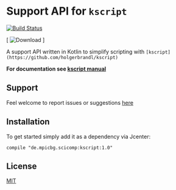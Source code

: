Support API for `kscript`
=========================


[![Build Status](https://travis-ci.org/holgerbrandl/kscript-support-api.svg?branch=master)](https://travis-ci.org/holgerbrandl/kscript-support-api)


[ ![Download](https://api.bintray.com/packages/holgerbrandl/kscript-support-api/images/download.svg) ]


A support API written in Kotlin to simplify scripting with `[kscript](https://github.com/holgerbrandl/kscript)`

 
**For documentation see [kscript manual](https://github.com/holgerbrandl/kscript#support-api)**


Support
-------


Feel welcome to report issues or suggestions [here](https://github.com/holgerbrandl/kscript/issues)


Installation
------------

To get started simply add it as a dependency via Jcenter:
```
compile "de.mpicbg.scicomp:kscript:1.0"
```


License
-------

[MIT](LICENSE)
